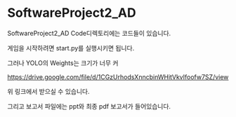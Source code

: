 # SoftwareProject2_AD
SoftwareProject2_AD
Code디렉토리에는 코드들이 있습니다.

게임을 시작하려면 start.py를 실행시키면 됩니다.

그러나 YOLO의 Weights는 크기가 너무 커

https://drive.google.com/file/d/1CGzUrhodsXnncbinWHitVkvIfoofw7SZ/view

위 링크에서 받으실 수 있습니다.

그리고 보고서 파일에는
ppt와 최종 pdf 보고서가 들어있습니다.

